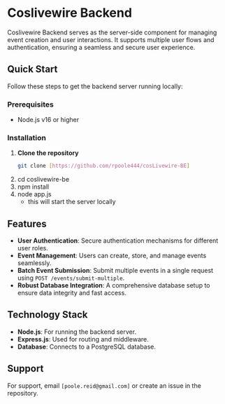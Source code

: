 # Coslivewire Backend

Coslivewire Backend serves as the server-side component for managing event creation and user interactions. It supports multiple user flows and authentication, ensuring a seamless and secure user experience.

## Quick Start
Follow these steps to get the backend server running locally:

### Prerequisites
- Node.js v16 or higher

### Installation
1. **Clone the repository**
   ```bash
   git clone [https://github.com/rpoole444/cosLivewire-BE]
2. cd coslivewire-be
3. npm install
4. node app.js
   - this will start the server locally
     
 ## Features
- **User Authentication**: Secure authentication mechanisms for different user roles.
- **Event Management**: Users can create, store, and manage events seamlessly.
- **Batch Event Submission**: Submit multiple events in a single request using
  `POST /events/submit-multiple`.
- **Robust Database Integration**: A comprehensive database setup to ensure data integrity and fast access.

## Technology Stack
- **Node.js**: For running the backend server.
- **Express.js**: Used for routing and middleware.
- **Database**: Connects to a PostgreSQL database.

## Support
For support, email `[poole.reid@gmail.com]` or create an issue in the repository.

